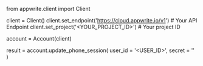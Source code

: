 from appwrite.client import Client

client = Client()
client.set_endpoint('https://cloud.appwrite.io/v1') # Your API Endpoint
client.set_project('&lt;YOUR_PROJECT_ID&gt;') # Your project ID

account = Account(client)

result = account.update_phone_session(
    user_id = '<USER_ID>',
    secret = '<SECRET>'
)
